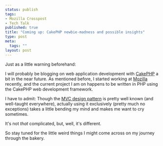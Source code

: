 ```yaml
--- 
status: publish
tags: 
- Mozilla Crosspost
- Tech Talk
published: true
title: "Coming up: CakePHP newbie-madness and possible insights"
type: post
meta: 
  tags: ""
layout: post
---
```

Just as a little warning beforehand:

I will probably be blogging on web application development with <a href="http://www.cakephp.org/">CakePHP</a> a bit in the near future. As mentioned before, I started working at <a href="http://mozilla.com">Mozilla</a> recently, and the current project I am on happens to be written in PHP using the CakePHP web development framework.

I have to admit: Though the <a href="http://en.wikipedia.org/wiki/Model-view-controller">MVC design pattern</a> is pretty well known (and well-taught everywhere), actually using it exclusively (pretty much no exceptions) takes a little bending my mind and makes me want to cry sometimes.

It's not <em>that</em> complicated, but, well, it's different.

So stay tuned for the little weird things I might come across on my journey through the bakery.
